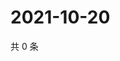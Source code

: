 # 2021-10-20

共 0 条

<!-- BEGIN WEIBO -->
<!-- 最后更新时间 Wed Oct 20 2021 02:00:40 GMT+0800 (China Standard Time) -->

<!-- END WEIBO -->
